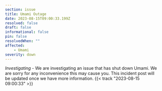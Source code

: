 ```yaml
---
section: issue
title: Umami Outage
date: 2023-08-15T09:00:33.199Z
resolved: false
draft: false
informational: false
pin: false
resolvedWhen: ""
affected:
    - Umami
severity: down
---
```

*Investigating* - We are investigating an issue that has shut down Umami. We are sorry for any inconvenience this may cause you. This incident post will be updated once we have more information. {{< track "2023-08-15 09:00:33" >}}